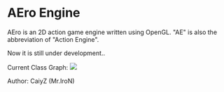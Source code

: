 AEro Engine
===========

AEro is an 2D action game engine written using OpenGL. "AE" is also the abbreviation of "Action Engine".

Now it is still under development..

Current Class Graph:
<img src="http://img14.poco.cn/mypoco/myphoto/20130310/14/557687822013031014350701.png">

Author: CaiyZ (Mr.IroN)

